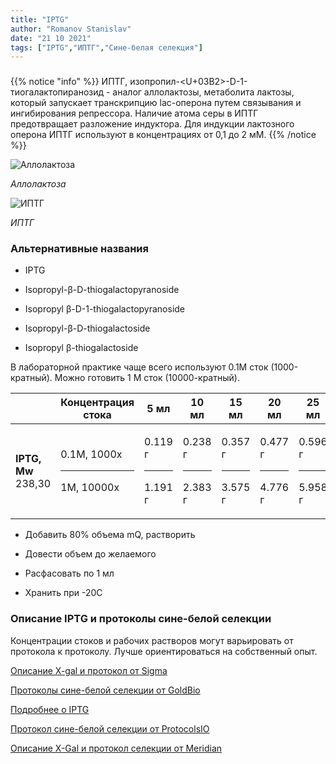 ```yaml
---
title: "IPTG"
author: "Romanov Stanislav"
date: "21 10 2021"
tags: ["IPTG","ИПТГ","Сине-белая селекция"]
---
```


### 

{{% notice "info" %}}
ИПТГ, изопропил-<U+03B2>-D-1-тиогалактопиранозид - аналог аллолактозы, метаболита лактозы, который запускает транскрипцию lac-оперона путем связывания и ингибирования репрессора. Наличие атома серы в ИПТГ предотвращает разложение индуктора. Для индукции лактозного оперона ИПТГ используют в концентрациях от 0,1 до 2 мМ.
{{% /notice %}}

![Аллолактоза](https://upload.wikimedia.org/wikipedia/commons/d/d9/Allolactose.png?classes=shadow&width=15pc)

*Аллолактоза*

![ИПТГ](https://upload.wikimedia.org/wikipedia/commons/thumb/0/0f/IPTG2.svg/1024px-IPTG2.svg.png?classes=shadow&width=15pc)

*ИПТГ*

### Альтернативные названия

-   IPTG

-   Isopropyl-β-D-thiogalactopyranoside

-   Isopropyl β-D-1-thiogalactopyranoside

-   Isopropyl-β-D-thiogalactoside

-   Isopropyl β-thiogalactoside

В лабораторной практике чаще всего используют 0.1М сток (1000-кратный). Можно готовить 1 М сток (10000-кратный).

<table>
<colgroup>
<col style="width: 4%" />
<col style="width: 13%" />
<col style="width: 13%" />
<col style="width: 13%" />
<col style="width: 13%" />
<col style="width: 13%" />
<col style="width: 13%" />
<col style="width: 13%" />
</colgroup>
<thead>
<tr class="header">
<th></th>
<th>Концентрация стока</th>
<th>5 мл</th>
<th>10 мл</th>
<th>15 мл</th>
<th>20 мл</th>
<th>25 мл</th>
<th>50 мл</th>
</tr>
</thead>
<tbody>
<tr class="odd">
<td><strong>IPTG, Mw</strong> 238,30</td>
<td><p>0.1М, 1000x</p>
<hr />
<p>1М, 10000x</p></td>
<td><p>0.119 г</p>
<hr />
<p>1.191 г</p></td>
<td><p>0.238 г</p>
<hr />
<p>2.383 г</p></td>
<td><p>0.357 г</p>
<hr />
<p>3.575 г</p></td>
<td><p>0.477 г</p>
<hr />
<p>4.776 г</p></td>
<td><p>0.596 г</p>
<hr />
<p>5.958 г</p></td>
<td><p>1.19 г</p>
<hr />
<p>11.92 г</p></td>
</tr>
</tbody>
</table>

-   Добавить 80% объема mQ, растворить

-   Довести объем до желаемого

-   Расфасовать по 1 мл

-   Хранить при -20С

### Описание IPTG и протоколы сине-белой селекции

Концентрации стоков и рабочих растворов могут варьировать от протокола к протоколу. Лучше ориентироваться на собственный опыт.

[Описание X-gal и протокол от Sigma](https://www.sigmaaldrich.com/deepweb/assets/sigmaaldrich/product/documents/184/862/b6024pis.pdf)

[Протоколы сине-белой селекции от GoldBio](https://www.goldbio.com/uploads/documents/4ea54f373a66e61d9bdd2b95b1a940e2.pdf)

[Подробнее о IPTG](https://agscientific.com/blog/2019/05/iptg-facts-protocols/)

[Протокол сине-белой селекции от ProtocolsIO](https://www.protocols.io/view/Blue-White-Screening-of-Bacterial-Colonies-X-Gal-I-j93uid?step=3)

[Описание X-Gal и протокол селекции от Meridian](https://www.bioline.com/mwdownloads/download/link/id/2695/)
